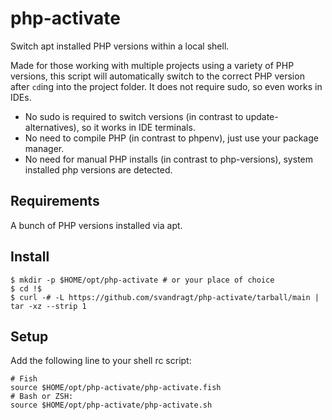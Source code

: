 # php-activate
Switch apt installed PHP versions within a local shell.

Made for those working with multiple projects using a variety of PHP versions, this script will automatically switch to the correct PHP version after `cd`ing into the project folder. It does not require sudo, so even works in IDEs.

* No sudo is required to switch versions (in contrast to update-alternatives), so it works in IDE terminals.
* No need to compile PHP (in contrast to phpenv), just use your package manager. 
* No need for manual PHP installs (in contrast to php-versions), system installed php versions are detected.

## Requirements

A bunch of PHP versions installed via apt.

## Install

```shell
$ mkdir -p $HOME/opt/php-activate # or your place of choice
$ cd !$
$ curl -# -L https://github.com/svandragt/php-activate/tarball/main | tar -xz --strip 1
```

## Setup

Add the following line to your shell rc script:

```
# Fish
source $HOME/opt/php-activate/php-activate.fish
# Bash or ZSH:
source $HOME/opt/php-activate/php-activate.sh
```


## Run examples

```shell
# Activate a non-existing version
$ php-activate 9
Error: No matching PHP version found. Use one of the following:
/usr/bin/php8.0
/usr/bin/php8.1
/usr/bin/php8.2

# System version
$ php --version
PHP 8.1.15 (cli) (built: Feb  7 2023 11:31:36) (NTS)
Copyright (c) The PHP Group
Zend Engine v4.1.15, Copyright (c) Zend Technologies
    with Zend OPcache v8.1.15, Copyright (c), by Zend Technologies
    
# Activate existing version
$ php-activate 8.2
Activated: /usr/bin/php8.2
PHP 8.2.2 (cli) (built: Feb  7 2023 11:28:53) (NTS)
...

# Deactivate (or use a different shell)
$ php-activate
Deactivated: /usr/bin/php8.2
PHP 8.1.15 (cli) (built: Feb  7 2023 11:31:36) (NTS)
...
```

## Other software

### Direnv

Add the following to `~/.direnvrc`:

```
# Usage: use php <version>
#
# Loads the specified php version into the environent
#
use_php() {
  source $HOME/opt/php-activate/php-activate.sh
  php-activate $1
  layout php
}
```

then add the following to the project's `.envrc`:
```
use php 8.2
```

## Alternatives

Please consider [asdf](https://asdf-vm.com/) with the [PHP plugin](https://github.com/asdf-community/asdf-php).


## Credits

Thanks to [wilmoore for php-version](https://github.com/wilmoore/php-version) which inspired this idea.

